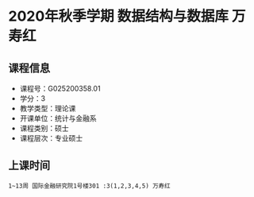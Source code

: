 # 2020年秋季学期 数据结构与数据库 万寿红






## 课程信息

- 课程号：G025200358.01
- 学分：3
- 教学类型：理论课
- 开课单位：统计与金融系
- 课程类别：硕士
- 课程层次：专业硕士

## 上课时间

```
1~13周 国际金融研究院1号楼301 :3(1,2,3,4,5) 万寿红
```

